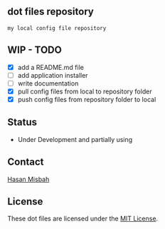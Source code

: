 ## dot files repository
    my local config file repository

## WIP - TODO
- [x] add a README.md file
- [ ] add application installer
- [ ] write documentation
- [x] pull config files from local to repository folder
- [x] push config files from repository folder to local

## Status
- Under Development and partially using

## Contact
[Hasan Misbah](mailto:contact@hasanmisbah.com)
## License
These dot files are licensed under the [MIT License](https://hasan.mit-license.org/).